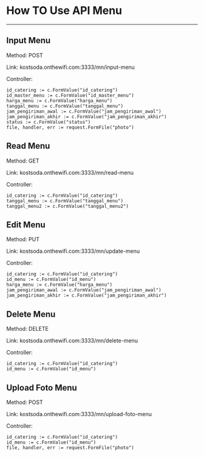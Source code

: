 # How TO Use API Menu
__________ 

##  Input Menu

Method: POST

Link: kostsoda.onthewifi.com:3333/mn/input-menu

Controller:

    id_catering := c.FormValue("id_catering")
	id_master_menu := c.FormValue("id_master_menu")
	harga_menu := c.FormValue("harga_menu")
	tanggal_menu := c.FormValue("tanggal_menu")
	jam_pengiriman_awal := c.FormValue("jam_pengiriman_awal")
	jam_pengiriman_akhir := c.FormValue("jam_pengiriman_akhir")
	status := c.FormValue("status")
    file, handler, err := request.FormFile("photo")

##  Read Menu

Method: GET

Link: kostsoda.onthewifi.com:3333/mn/read-menu

Controller:

    id_catering := c.FormValue("id_catering")
	tanggal_menu := c.FormValue("tanggal_menu")
	tanggal_menu2 := c.FormValue("tanggal_menu2")

##  Edit Menu

Method: PUT

Link: kostsoda.onthewifi.com:3333/mn/update-menu

Controller:

    id_catering := c.FormValue("id_catering")
	id_menu := c.FormValue("id_menu")
	harga_menu := c.FormValue("harga_menu")
	jam_pengiriman_awal := c.FormValue("jam_pengiriman_awal")
	jam_pengiriman_akhir := c.FormValue("jam_pengiriman_akhir")

##  Delete Menu

Method: DELETE

Link: kostsoda.onthewifi.com:3333/mn/delete-menu

Controller:

    id_catering := c.FormValue("id_catering")
    id_menu := c.FormValue("id_menu")

##  Upload Foto Menu

Method: POST

Link: kostsoda.onthewifi.com:3333/mn/upload-foto-menu

Controller:

    id_catering := c.FormValue("id_catering")
	id_menu := c.FormValue("id_menu")
    file, handler, err := request.FormFile("photo")